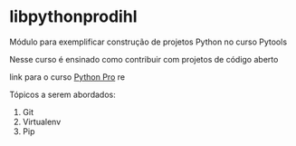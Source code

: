 # libpythonprodihl
Módulo para exemplificar construção de projetos Python no curso Pytools

Nesse curso é ensinado como contribuir com projetos de código aberto

link para o curso [Python Pro](https://www.python.pro.br)
re

Tópicos a serem abordados:
 1. Git
 2. Virtualenv
 3. Pip
